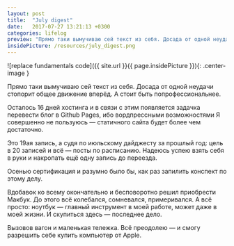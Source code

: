 ```yaml
---
layout: post
title:  "July digest"
date:   2017-07-27 13:21:13 +0300
categories: lifelog
preview: "Прямо таки вымучиваю сей текст из себя. Досада от одной неудачи стопорит общее движение вперёд. А стоит быть попрофессиональнее."
insidePicture: /resources/july_digest.png
---
```


![replace fundamentals code]({{ site.url }}{{ page.insidePicture }}){: .center-image }

Прямо таки вымучиваю сей текст из себя. Досада от одной неудачи стопорит общее движение вперёд. А стоит быть попрофессиональнее.


Осталось 16 дней хостинга и в связи с этим появляется задачка перевести блог в Github Pages, ибо вордпрессными возможностями Я совершенно не пользуюсь — статичного сайта будет более чем достаточно.

Это 19ая запись, а судя по июльскому дайджесту за прошлый год: цель в 20 записей и всё — посты по расписанию. Надеюсь успею взять себя в руки и накропать ещё одну запись до переезда.

Осенью сертификация и разумно было бы, как раз запилить конспект по этому делу.

Вдобавок ко всему окончательно и бесповоротно решил приобрести Макбук. До этого всё колебался, сомневался, примеривался. А всё просто: ноутбук — главный инструмент в моей работе, может даже в моей жизни. И скупиться здесь — последнее дело.

Вызовов вагон и маленькая тележка. Всё преодолею — и смогу разрешить себе купить компьютер от Apple.
